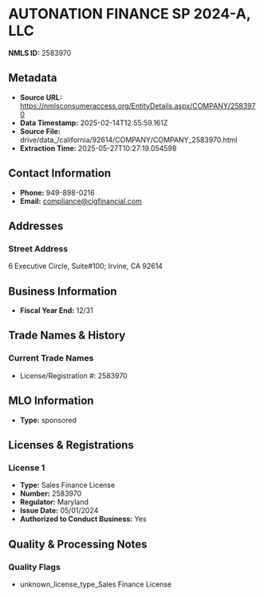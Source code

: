 # AUTONATION FINANCE SP 2024-A, LLC

**NMLS ID:** 2583970

## Metadata
- **Source URL:** https://nmlsconsumeraccess.org/EntityDetails.aspx/COMPANY/2583970
- **Data Timestamp:** 2025-02-14T12:55:59.161Z
- **Source File:** drive/data_/california/92614/COMPANY/COMPANY_2583970.html
- **Extraction Time:** 2025-05-27T10:27:19.054598

## Contact Information
- **Phone:** 949-898-0216
- **Email:** compliance@cigfinancial.com

## Addresses
### Street Address
6 Executive Circle, Suite#100; Irvine, CA 92614

## Business Information
- **Fiscal Year End:** 12/31

## Trade Names & History
### Current Trade Names
- License/Registration #: 2583970

## MLO Information
- **Type:** sponsored

## Licenses & Registrations

### License 1
- **Type:** Sales Finance License
- **Number:** 2583970
- **Regulator:** Maryland
- **Issue Date:** 05/01/2024
- **Authorized to Conduct Business:** Yes

## Quality & Processing Notes
### Quality Flags
- unknown_license_type_Sales Finance License
